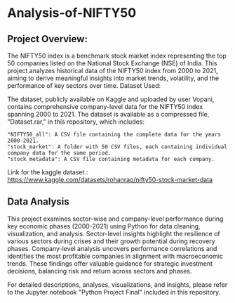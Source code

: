 # Analysis-of-NIFTY50
## Project Overview:

The NIFTY50 index is a benchmark stock market index representing the top 50 companies listed on the National Stock Exchange (NSE) of India. This project analyzes historical data of the NIFTY50 index from 2000 to 2021, aiming to derive meaningful insights into market trends, volatility, and the performance of key sectors over time.
Dataset Used:

The dataset, publicly available on Kaggle and uploaded by user Vopani, contains comprehensive company-level data for the NIFTY50 index spanning 2000 to 2021. The dataset is available as a compressed file, "Dataset.rar," in this repository, which includes:

    "NIFTY50_all": A CSV file containing the complete data for the years 2000-2021.
    "stock_market": A folder with 50 CSV files, each containing individual company data for the same period.
    "stock_metadata": A CSV file containing metadata for each company.

Link for the kaggle dataset : https://www.kaggle.com/datasets/rohanrao/nifty50-stock-market-data
## Data Analysis

This project examines sector-wise and company-level performance during key economic phases (2000-2021) using Python for data cleaning, visualization, and analysis. Sector-level insights highlight the resilience of various sectors during crises and their growth potential during recovery phases. Company-level analysis uncovers performance correlations and identifies the most profitable companies in alignment with macroeconomic trends. These findings offer valuable guidance for strategic investment decisions, balancing risk and return across sectors and phases.

For detailed descriptions, analyses, visualizations, and insights, please refer to the Jupyter notebook "Python Project Final" included in this repository.
